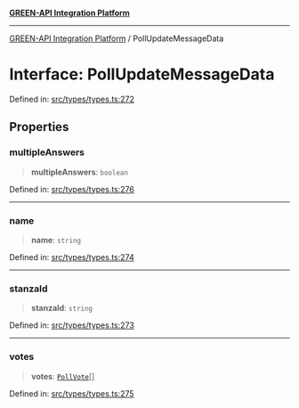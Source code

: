 [**GREEN-API Integration Platform**](../README.md)

***

[GREEN-API Integration Platform](../globals.md) / PollUpdateMessageData

# Interface: PollUpdateMessageData

Defined in: [src/types/types.ts:272](https://github.com/green-api/greenapi-integration/blob/20ab1c18eae4ff2cd48cede03d005dd7127abc0b/src/types/types.ts#L272)

## Properties

### multipleAnswers

> **multipleAnswers**: `boolean`

Defined in: [src/types/types.ts:276](https://github.com/green-api/greenapi-integration/blob/20ab1c18eae4ff2cd48cede03d005dd7127abc0b/src/types/types.ts#L276)

***

### name

> **name**: `string`

Defined in: [src/types/types.ts:274](https://github.com/green-api/greenapi-integration/blob/20ab1c18eae4ff2cd48cede03d005dd7127abc0b/src/types/types.ts#L274)

***

### stanzaId

> **stanzaId**: `string`

Defined in: [src/types/types.ts:273](https://github.com/green-api/greenapi-integration/blob/20ab1c18eae4ff2cd48cede03d005dd7127abc0b/src/types/types.ts#L273)

***

### votes

> **votes**: [`PollVote`](PollVote.md)[]

Defined in: [src/types/types.ts:275](https://github.com/green-api/greenapi-integration/blob/20ab1c18eae4ff2cd48cede03d005dd7127abc0b/src/types/types.ts#L275)
